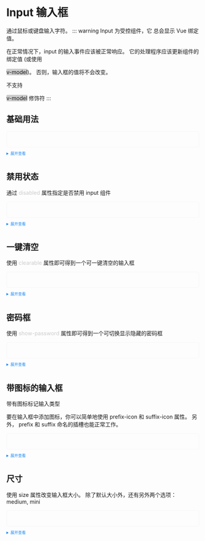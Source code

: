 <!--
 * @Description: Stay hungry，Stay foolis
 * @Author: Huccct
 * @Date: 2023-02-10 11:26:22
 * @LastEditors: Huccct
 * @LastEditTime: 2023-02-22 22:38:11
-->
<script setup lang="ts">
  import Basic from './basic.vue';
  import Disabled from './disabled.vue';
  import ClearAble from './clearable.vue';
  import ShowPassword from './showpassword.vue';
  import SuffixIcon from './suffixIcon.vue';
  import Size from './size.vue';
</script>
<style>
  .example{
      border: 1px solid #f5f5f5;
      border-radius: 5px;
      padding:20px
  }
  .tass-button {
      margin:10px 5px;
  }
  
  details > summary:first-of-type {
      font-size: 10px;
      padding: 8px 0;
      cursor: pointer;
      color: #1989fa;
  }
</style>
# Input 输入框
通过鼠标或键盘输入字符。
::: warning
Input 为受控组件，它 总会显示 Vue 绑定值。

在正常情况下，input 的输入事件应该被正常响应。 它的处理程序应该更新组件的绑定值 (或使用<div style="background:#ccc;display:inline;width:55px;border-radius:3px;">v-model</div>)。 否则，输入框的值将不会改变。

不支持 <div style="background:#ccc;display:inline;width:55px;border-radius:3px;">v-model</div> 修饰符
:::
## 基础用法
<div class="example">
  <Basic/>
</div>

<details>
<summary>展开查看</summary>

```vue
<template>
  <div>
    <tass-input v-model="inputVal" />
  </div>
</template>
<script setup lang="ts">
  import { ref } from 'vue';
  let inputVal = ref('');
</script>
```
</details>

## 禁用状态
通过 <span style="color:#ccc;">disabled</span> 属性指定是否禁用 input 组件
<div class="example">
  <Disabled/>
</div>
<details>
<summary>展开查看</summary>

```vue
<template>
  <div>
    <tass-input v-model="inputVal" disabled />
  </div>
</template>
<script setup lang="ts">
  import { ref } from 'vue';
  let inputVal = ref('');
</script>
```
</details>

## 一键清空
使用 <span style="color:#ccc;">clearable</span> 属性即可得到一个可一键清空的输入框
<div class="example">
  <ClearAble/>
</div>

<details>
<summary>展开查看</summary>

```vue
<template>
  <div>
    <tass-input v-model="inputVal" clearable />
  </div>
</template>
<script setup lang="ts">
  import { ref } from 'vue';
  let inputVal = ref('');
</script>
```
</details>

## 密码框
使用 <span style="color:#ccc;">show-password</span> 属性即可得到一个可切换显示隐藏的密码框
<div class="example">
  <ShowPassword/>
</div>

<details>
<summary>展开查看</summary>

```vue
<template>
  <div>
    <tass-input v-model="inputVal" show-password />
  </div>
</template>
<script setup lang="ts">
  import { ref } from 'vue';
  let inputVal = ref('');
</script>
```
</details>

## 带图标的输入框
带有图标标记输入类型

要在输入框中添加图标，你可以简单地使用 prefix-icon 和 suffix-icon 属性。 另外， prefix 和 suffix 命名的插槽也能正常工作。
<div class="example">
  <SuffixIcon/>
</div>

<details>
<summary>展开查看</summary>

```vue
<template>
  <div>
    <tass-input v-model="inputVal" prefix-icon="upload" />
  </div>
</template>
<script setup lang="ts">
  import { ref } from 'vue';
  let inputVal = ref('');
</script>
```
</details>

## 尺寸
使用 size 属性改变输入框大小。 除了默认大小外，还有另外两个选项： medium, mini
<div class="example">
  <Size/>
</div>

<details>
<summary>展开查看</summary>

```vue
<template>
  <div>
    <tass-input v-model="inputVal" />&nbsp; <tass-input v-model="inputVal" size="medium" />&nbsp;
    <tass-input v-model="inputVal" size="mini" />&nbsp;
  </div>
</template>
<script setup lang="ts">
  import { ref } from 'vue';
  let inputVal = ref('');
</script>
```
</details>